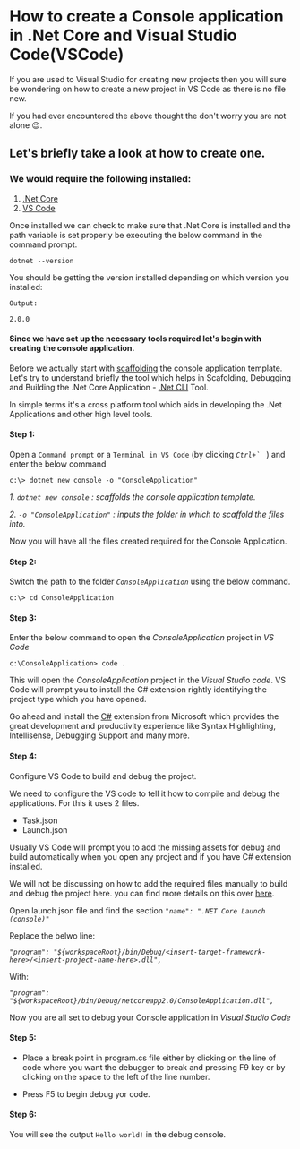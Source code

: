 # How to create a Console application in .Net Core and Visual Studio Code(VSCode) 


If you are used to Visual Studio for creating new projects then you will sure be wondering on how to create a new project in VS Code as there is no file new.

If you had ever encountered the above thought the don't worry you are not alone :wink:.

## Let's briefly take a look at how to create one.

### We would require the following installed:             
1. [.Net Core](http://www.microsoft.com/net/download/core)
2. [VS Code](https://code.visualstudio.com/) 

Once installed we can check to make sure that .Net Core is installed and the path variable is set properly be executing the below command in the command prompt.

```
dotnet --version
```
You should be getting the version installed depending on which version you installed:
```
Output:

2.0.0
```

#### Since we have set up the necessary tools required let's begin with creating the console application.

Before we actually start with [scaffolding](http://www.dictionary.com/browse/scaffold) the console application template. Let's try to understand briefly the tool which helps in Scafolding, Debugging and Building the .Net Core Application - [.Net CLI](https://docs.microsoft.com/en-us/dotnet/core/tools/?tabs=netcore2x) Tool.

In simple terms it's a cross platform tool which aids in developing the .Net Applications and other high level tools.
#### Step 1:

Open a ``Command prompt`` or a ``Terminal in VS Code`` (by clicking _``Ctrl+` ``_ ) and enter the below command
```
c:\> dotnet new console -o "ConsoleApplication"
```
_1. _``dotnet new console``_ : scaffolds the console application template._ 

_2. _``-o "ConsoleApplication"``_ : inputs the folder in which to scaffold the files into._


Now you will have all the files created required for the Console Application.

#### Step 2:
Switch the path to the folder _``ConsoleApplication``_ using the below command. 
```
c:\> cd ConsoleApplication
```

#### Step 3:
Enter the below command to open the _ConsoleApplication_ project in _VS Code_
```
c:\ConsoleApplication> code .
```
This will open the _ConsoleApplication_ project in the _Visual Studio code_. VS Code will prompt you to install the C# extension rightly identifying the project type which you have opened.

Go ahead and install the [C#](https://marketplace.visualstudio.com/items?itemName=ms-vscode.csharp) extension from Microsoft which provides the great development and productivity experience like Syntax Highlighting, Intellisense, Debugging Support and many more.

#### Step 4:
Configure VS Code to build and debug the project.

We need to configure the VS code to tell it how to compile and debug the applications. For this it uses 2 files.

* Task.json 
* Launch.json

Usually VS Code will prompt you to add the missing assets for debug and build automatically when you open any project and if you have C# extension installed.

We will not be discussing on how to add the required files manually to build and debug the project here. you can find more details on this over [here](https://github.com/OmniSharp/omnisharp-vscode/blob/master/debugger.md).

Open launch.json file and find the section _``"name": ".NET Core Launch (console)"``_

Replace the belwo line:

_``"program": "${workspaceRoot}/bin/Debug/<insert-target-framework-here>/<insert-project-name-here>.dll",``_

With:

_``"program": "${workspaceRoot}/bin/Debug/netcoreapp2.0/ConsoleApplication.dll",``_

Now you are all set to debug your Console application in _Visual Studio Code_

#### Step 5:
* Place a break point in program.cs file either by clicking on the line of code where you want the debugger to break and pressing F9 key or by clicking on the space to the left of the line number.

* Press F5 to begin debug yor code.

#### Step 6:

You will see the output ``Hello world!`` in the debug console.